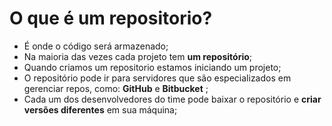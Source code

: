 # O que é um repositorio?

- É onde o código será armazenado;
- Na maioria das vezes cada projeto tem **um repositório**;
- Quando criamos um repositorio estamos iniciando um projeto;
- O repositório pode ir para servidores que são especializados em gerenciar repos, como: **GitHub** e **Bitbucket**  ;
- Cada um dos desenvolvedores do time pode baixar o repositório e **criar versões diferentes** em sua máquina;